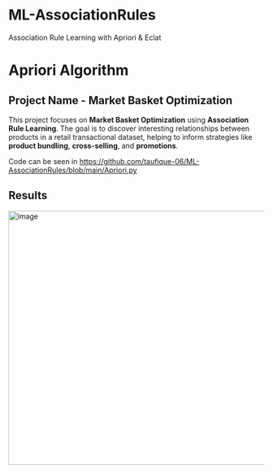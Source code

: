 # ML-AssociationRules
Association Rule Learning with Apriori &amp; Eclat

# Apriori Algorithm
## Project Name - Market Basket Optimization
This project focuses on **Market Basket Optimization** using **Association Rule Learning**. The goal is to discover interesting relationships between products in a retail transactional dataset, helping to inform strategies like **product bundling**, **cross-selling**, and **promotions**.

Code can be seen in https://github.com/taufique-06/ML-AssociationRules/blob/main/Apriori.py

## Results
<img width="962" height="500" alt="image" src="https://github.com/user-attachments/assets/71dd04c0-0dc5-4a6f-9189-ed309e51e8fe" />
